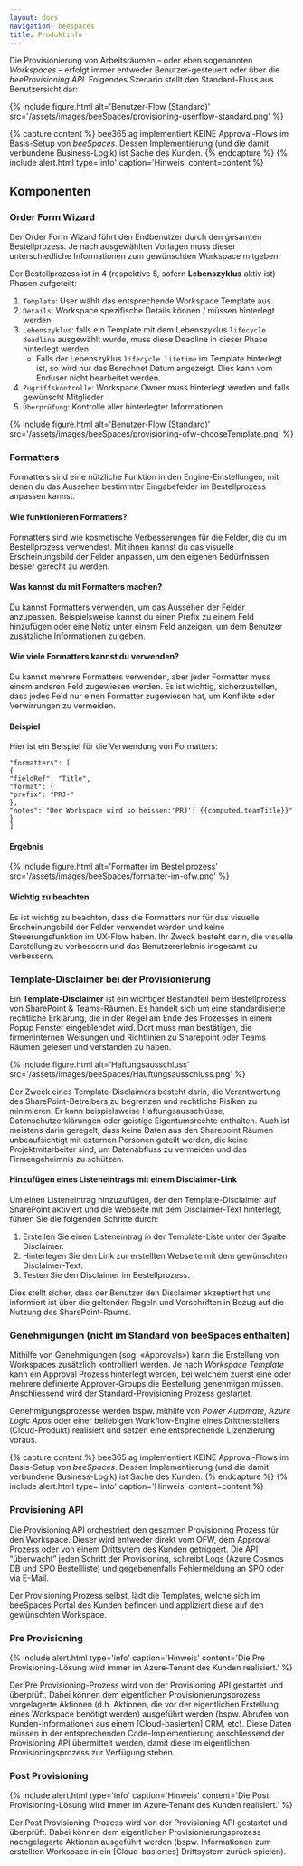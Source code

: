 ```yaml
---
layout: docs
navigation: beespaces
title: Produktinfo
---
```


Die Provisionierung von Arbeitsräumen – oder eben sogenannten *Workspaces* – erfolgt immer entweder Benutzer-gesteuert oder über die *beeProvisioning API*.
Folgendes Szenario stellt den Standard-Fluss aus Benutzersicht dar:

{% include figure.html alt='Benutzer-Flow (Standard)' src='/assets/images/beeSpaces/provisioning-userflow-standard.png' %}

{% capture content %}
bee365 ag implementiert KEINE Approval-Flows im Basis-Setup von *beeSpaces*. Dessen Implementierung (und die damit verbundene Business-Logik) ist Sache des Kunden.
{% endcapture %}
{% include alert.html type='info' caption='Hinweis' content=content %}

## Komponenten
### Order Form Wizard

Der Order Form Wizard führt den Endbenutzer durch den gesamten Bestellprozess. Je nach ausgewählten Vorlagen muss dieser unterschiedliche Informationen zum gewünschten Workspace mitgeben. 

Der Bestellprozess ist in 4 (respektive 5, sofern **Lebenszyklus** aktiv ist) Phasen aufgeteilt:
1. `Template`: User wählt das entsprechende Workspace Template aus.
2. `Details`: Workspace spezifische Details können  / müssen hinterlegt werden. 
3. `Lebenszyklus`: falls ein Template mit dem Lebenszyklus `lifecycle deadline` ausgewählt wurde, muss diese Deadline in dieser Phase hinterlegt werden. 
    * Falls der Lebenszyklus `lifecycle lifetime` im Template hinterlegt ist, so wird nur das Berechnet Datum angezeigt. Dies kann vom Enduser nicht bearbeitet werden. 
4. `Zugriffskontrolle`: Workspace Owner muss hinterlegt werden und falls gewünscht Mitglieder
5. `Überprüfung`: Kontrolle aller hinterlegter Informationen


{% include figure.html alt='Benutzer-Flow (Standard)' src='/assets/images/beeSpaces/provisioning-ofw-chooseTemplate.png' %}

### Formatters

Formatters sind eine nützliche Funktion in den Engine-Einstellungen, mit denen du das Aussehen bestimmter Eingabefelder im Bestellprozess anpassen kannst. 

#### Wie funktionieren Formatters?

Formatters sind wie kosmetische Verbesserungen für die Felder, die du im Bestellprozess verwendest. Mit ihnen kannst du das visuelle Erscheinungsbild der Felder anpassen, um den eigenen Bedürfnissen besser gerecht zu werden. 

#### Was kannst du mit Formatters machen?

Du kannst Formatters verwenden, um das Aussehen der Felder anzupassen. Beispielsweise kannst du einen Prefix zu einem Feld hinzufügen oder eine Notiz unter einem Feld anzeigen, um dem Benutzer zusätzliche Informationen zu geben.

#### Wie viele Formatters kannst du verwenden?

Du kannst mehrere Formatters verwenden, aber jeder Formatter muss einem anderen Feld zugewiesen werden. Es ist wichtig, sicherzustellen, dass jedes Feld nur einen Formatter zugewiesen hat, um Konflikte oder Verwirrungen zu vermeiden.

#### Beispiel

Hier ist ein Beispiel für die Verwendung von Formatters:

~~~
"formatters": [
{
"fieldRef": "Title",
"format": {
"prefix": "PRJ-"
},
"notes": "Der Workspace wird so heissen:'PRJ': {{computed.teamTitle}}"
}
]
~~~

#### Ergebnis
{% include figure.html alt='Formatter im Bestellprozess' src='/assets/images/beeSpaces/formatter-im-ofw.png' %}

#### Wichtig zu beachten

Es ist wichtig zu beachten, dass die Formatters nur für das visuelle Erscheinungsbild der Felder verwendet werden und keine Steuerungsfunktion im UX-Flow haben. Ihr Zweck besteht darin, die visuelle Darstellung zu verbessern und das Benutzererlebnis insgesamt zu verbessern.


### Template-Disclaimer bei der Provisionierung

Ein **Template-Disclaimer** ist ein wichtiger Bestandteil beim Bestellprozess von SharePoint & Teams-Räumen. Es handelt sich um eine standardisierte rechtliche Erklärung, die in der Regel am Ende des Prozesses in einem Popup Fenster eingeblendet wird. Dort muss man bestätigen, die firmeninternen Weisungen und Richtlinien zu Sharepoint oder Teams Räumen gelesen und verstanden zu haben.

{% include figure.html alt='Haftungsausschluss' src='/assets/images/beeSpaces/Hauftungsausschluss.png' %}

Der Zweck eines Template-Disclaimers besteht darin, die Verantwortung des SharePoint-Betreibers zu begrenzen und rechtliche Risiken zu minimieren. Er kann beispielsweise Haftungsausschlüsse, Datenschutzerklärungen oder geistige Eigentumsrechte enthalten. Auch ist meistens darin geregelt, dass keine Daten aus den Sharepoint Räumen unbeaufsichtigt mit externen Personen geteilt werden, die keine Projektmitarbeiter sind, um Datenabfluss zu vermeiden und das Firmengeheimnis zu schützen.

#### Hinzufügen eines Listeneintrags mit einem Disclaimer-Link

Um einen Listeneintrag hinzuzufügen, der den Template-Disclaimer auf SharePoint aktiviert und die Webseite mit dem Disclaimer-Text hinterlegt, führen Sie die folgenden Schritte durch:

1. Erstellen Sie einen Listeneintrag in der Template-Liste unter der Spalte Disclaimer.
2. Hinterlegen Sie den Link zur erstellten Webseite mit dem gewünschten Disclaimer-Text.
3. Testen Sie den Disclaimer im Bestellprozess.

Dies stellt sicher, dass der Benutzer den Disclaimer akzeptiert hat und informiert ist über die geltenden Regeln und Vorschriften in Bezug auf die Nutzung des SharePoint-Raums.


### Genehmigungen (nicht im Standard von beeSpaces enthalten)
Mithilfe von Genehmigungen (sog. «Approvals») kann die Erstellung von Workspaces zusätzlich kontrolliert werden. Je nach *Workspace Template* kann ein Approval Prozess hinterlegt werden, bei welchem zuerst eine oder mehrere definierte Approver-Groups die Bestellung genehmigen müssen. Anschliessend wird der Standard-Provisioning Prozess gestartet.

Genehmigungsprozesse werden bspw. mithilfe von *Power Automate*, *Azure Logic Apps* oder einer beliebigen Workflow-Engine eines Drittherstellers (Cloud-Produkt) realisiert und setzen eine entsprechende Lizenzierung voraus.

{% capture content %}
bee365 ag implementiert KEINE Approval-Flows im Basis-Setup von *beeSpaces*. Dessen Implementierung (und die damit verbundene Business-Logik) ist Sache des Kunden.
{% endcapture %}
{% include alert.html type='info' caption='Hinweis' content=content %}


### Provisioning API
Die Provisioning API orchestriert den gesamten Provisioning Prozess für den Workspace. Dieser wird entweder direkt vom OFW, dem Approval Prozess oder von einem Drittsytem des Kunden getriggert. 
Die API “überwacht” jeden Schritt der Provisioning, schreibt Logs (Azure Cosmos DB und SPO Bestellliste) und gegebenenfalls Fehlermeldung an SPO oder via E-Mail. 

Der Provisioning Prozess selbst, lädt die Templates, welche sich im beeSpaces Portal des Kunden befinden und appliziert diese auf den gewünschten Workspace. 

### Pre Provisioning
{% include alert.html type='info' caption='Hinweis' content='Die Pre Provisioning-Lösung wird immer im Azure-Tenant des Kunden realisiert.' %}
 
Der Pre Provisioning-Prozess wird von der Provisioning API gestartet und überprüft. Dabei können dem eigentlichen Provisionierungsprozess vorgelagerte Aktionen (d.h. Aktionen, die vor der eigentlichen Erstellung eines Workspace benötigt werden) ausgeführt werden (bspw. Abrufen von Kunden-Informationen aus einem [Cloud-basierten] CRM, etc). Diese Daten müssen in der entsprechenden Code-Implementierung anschliessend der Provisioning API übermittelt werden, damit diese im eigentlichen Provisioningsprozess zur Verfügung stehen.

### Post Provisioning
{% include alert.html type='info' caption='Hinweis' content='Die Post Provisioning-Lösung wird immer im Azure-Tenant des Kunden realisiert.' %}

Der Post Provisioning-Prozess wird von der Provisioning API gestartet und überprüft. Dabei können dem eigentlichen Provisionierungsprozess nachgelagerte Aktionen ausgeführt werden (bspw. Informationen zum erstellten Workspace in ein [Cloud-basiertes] Drittsystem zurück spielen).
